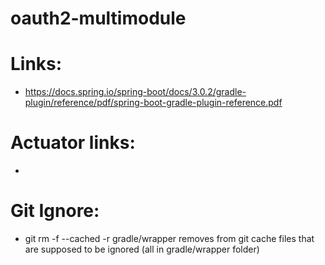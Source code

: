 # oauth2-multimodule

# Links: 
- https://docs.spring.io/spring-boot/docs/3.0.2/gradle-plugin/reference/pdf/spring-boot-gradle-plugin-reference.pdf


# Actuator links:
- 



# Git Ignore:
- git rm -f --cached -r gradle/wrapper
  removes from git cache files that are supposed to be ignored (all in gradle/wrapper folder)

